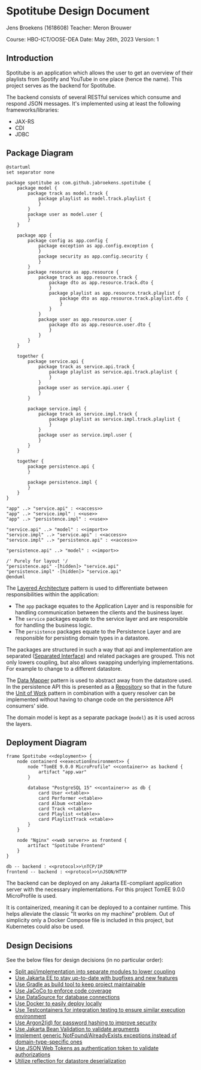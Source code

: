 # Spotitube Design Document

Jens Broekens (1618608)
Teacher: Meron Brouwer

Course: HBO-ICT/OOSE-DEA
Date: May 26th, 2023
Version: 1

## Introduction
Spotitube is an application which allows the user to get an overview of their playlists from Spotify and YouTube in one place (hence the name). This project serves as the backend for Spotitube.

The backend consists of several RESTful services which consume and respond JSON messages.
It's implemented using at least the following frameworks/libraries:

* JAX-RS
* CDI
* JDBC

## Package Diagram
```plantuml
@startuml
set separator none

package spotitube as com.github.jabroekens.spotitube {
    package model {
        package track as model.track {
            package playlist as model.track.playlist {
            }
        }
        package user as model.user {
        }
    }

    package app {
        package config as app.config {
            package exception as app.config.exception {
            }
            package security as app.config.security {
            }
        }
        package resource as app.resource {
            package track as app.resource.track {
                package dto as app.resource.track.dto {
                }
                package playlist as app.resource.track.playlist {
                    package dto as app.resource.track.playlist.dto {
                    }
                }
            }
            package user as app.resource.user {
                package dto as app.resource.user.dto {
                }
            }
        }
    }

    together {
        package service.api {
            package track as service.api.track {
                package playlist as service.api.track.playlist {
                }
            }
            package user as service.api.user {
            }
        }

        package service.impl {
            package track as service.impl.track {
                package playlist as service.impl.track.playlist {
                }
            }
            package user as service.impl.user {
            }
        }
    }

    together {
        package persistence.api {
        }

        package persistence.impl {
        }
    }
}

"app" ..> "service.api" : <<access>>
"app" ..> "service.impl" : <<use>>
"app" ..> "persistence.impl" : <<use>>

"service.api" ..> "model" : <<import>>
"service.impl" ..> "service.api" : <<access>>
"service.impl" ..> "persistence.api" : <<access>>

"persistence.api" ..> "model" : <<import>>

/' Purely for layout '/
"persistence.api" -[hidden]> "service.api"
"persistence.impl" -[hidden]> "service.api"
@enduml
```

The [Layered Architecture](https://www.oreilly.com/library/view/software-architecture-patterns/9781491971437/ch01.html) pattern is used to differentiate between responsibilities within the application:
* The `app` package equates to the Application Layer and is responsible for handling communication between the clients and the business layer.
* The `service` packages equate to the service layer and are responsible for handling the business logic.
* The `persistence` packages equate to the Persistence Layer and are responsible for persisting domain types in a datastore.

The packages are structured in such a way that api and implementation are separated ([Separated Interface](https://www.martinfowler.com/eaaCatalog/separatedInterface.html)) and related packages are grouped. This not only lowers coupling, but also allows swapping underlying implementations. For example to change to a different datastore.

The [Data Mapper](https://martinfowler.com/eaaCatalog/dataMapper.html) pattern is used to abstract away from the datastore used. In the persistence API this is presented as a [Repository](https://www.martinfowler.com/eaaCatalog/repository.html) so that in the future the [Unit of Work](https://www.martinfowler.com/eaaCatalog/unitOfWork.html) pattern in combination with a query resolver can be implemented without having to change code on the persistence API consumers' side.

The domain model is kept as a separate package (`model`) as it is used across the layers.

## Deployment Diagram
```plantuml
frame Spotitube <<deployment>> {
    node containerd <<executionEnvironment>> {
        node "TomEE 9.0.0 MicroProfile" <<container>> as backend {
            artifact "app.war"
        }

        database "PostgreSQL 15" <<container>> as db {
            card User <<table>>
            card Performer <<table>>
            card Album <<table>>
            card Track <<table>>
            card Playlist <<table>>
            card PlaylistTrack <<table>>
        }
    }

    node "Nginx" <<web server>> as frontend {
        artifact "Spotitube Frontend"
    }
}

db -- backend : <<protocol>>\nTCP/IP
frontend -- backend : <<protocol>>\nJSON/HTTP
```

The backend can be deployed on any Jakarta EE-compliant application server with the necessary implementations. For this project TomEE 9.0.0 MicroProfile is used.

It is containerized, meaning it can be deployed to a container runtime. This helps alleviate the classic "It works on my machine" problem. Out of simplicity only a Docker Compose file is included in this project, but Kubernetes could also be used.

## Design Decisions

See the below files for design decisions (in no particular order):
* [Split api/implementation into separate modules to lower coupling](decisions/0001-split-into-separate-modules.md)
* [Use Jakarta EE to stay up-to-date with bugfixes and new features](decisions/0002-use-jakartaee-instead-of-javaee.md)
* [Use Gradle as build tool to keep project maintainable](decisions/0003-use-gradle-as-build-tool.md)
* [Use JaCoCo to enforce code coverage](decisions/0004-use-jacoco-to-enforce-code-coverage.md)
* [Use DataSource for database connections](decisions/0005-use-datasource-for-database-connections.md)
* [Use Docker to easily deploy locally](decisions/0006-use-docker-to-easily-deploy-locally.md)
* [Use Testcontainers for integration testing to ensure similar execution environment](decisions/0007-use-testcontainers-for-integration-testing.md)
* [Use Argon2(id) for password hashing to improve security](decisions/0008-use-argon2id-for-password-hashing.md)
* [Use Jakarta Bean Validation to validate arguments](decisions/0009-use-jakarta-bean-validation.md)
* [Implement generic NotFound/AlreadyExists exceptions instead of domain-type-specific ones](decisions/0010-generic-notfound-and-exists-exceptions.md)
* [Use JSON Web Tokens as authentication token to validate authorizations](decisions/0011-json-webtoken-as-authentication-token.md)
* [Utilize reflection for datastore deserialization](decisions/0012-utilize-reflection-for-datastore-deserialization.md)

